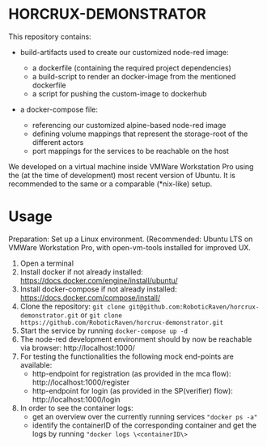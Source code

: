# HORCRUX-DEMONSTRATOR
This repository contains:
- build-artifacts used to create our customized node-red image:
	- a dockerfile (containing the required project dependencies)
	- a build-script to render an docker-image from the mentioned dockerfile
	- a script for pushing the custom-image to dockerhub

- a docker-compose file:
	- referencing our customized alpine-based node-red image
	- defining volume mappings that represent the storage-root of the different actors
	- port mappings for the services to be reachable on the host
	
We developed on a virtual machine inside VMWare Workstation Pro using the (at the time of development) most recent version of Ubuntu. It is recommended to the same or a comparable (*nix-like) setup.


# Usage
Preparation: Set up a Linux environment. (Recommended: Ubuntu LTS on VMWare Workstation Pro, with open-vm-tools installed for improved UX.
1. Open a terminal
2. Install docker if not already installed: https://docs.docker.com/engine/install/ubuntu/
3. Install docker-compose if not already installed: https://docs.docker.com/compose/install/
4. Clone the repository:
``git clone git@github.com:RoboticRaven/horcrux-demonstrator.git`` or ``git clone https://github.com/RoboticRaven/horcrux-demonstrator.git``
5. Start the service by running
``docker-compose up -d``
6. The node-red development environment should by now be reachable via browser:
	http://localhost:1000/
7. For testing the functionalities the following mock end-points are available:
	- http-endpoint for registration (as provided in the mca flow): http://localhost:1000/register
	- http-endpoint for login (as provided in the SP(verifier) flow): http://localhost:1000/login
8. In order to see the container logs:
	- get an overview over the currently running services
	 ``"docker ps -a"``
	- identify the containerID of the corresponding container and get the logs by running
	 ``"docker logs \<containerID\>``
